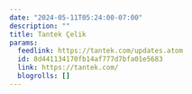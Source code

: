 ```yaml
---
date: "2024-05-11T05:24:00-07:00"
description: ""
title: Tantek Çelik
params:
  feedlink: https://tantek.com/updates.atom
  id: 8d441134170fb14af777d7bfa01e5683
  link: https://tantek.com/
  blogrolls: []
---
```

